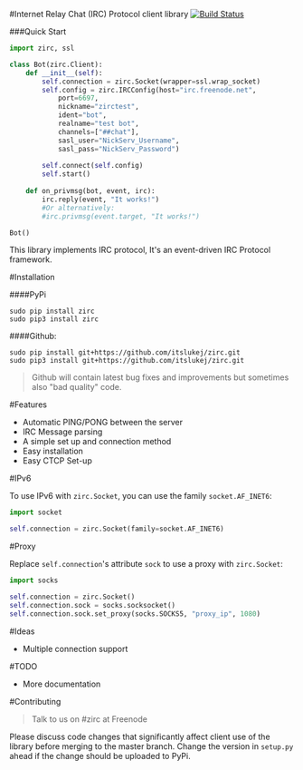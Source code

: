 #Internet Relay Chat (IRC) Protocol client library [![Build Status](https://travis-ci.org/itslukej/zirc.svg?branch=master)](https://travis-ci.org/itslukej/zirc)

###Quick Start
```python
import zirc, ssl

class Bot(zirc.Client):
    def __init__(self):
        self.connection = zirc.Socket(wrapper=ssl.wrap_socket)
        self.config = zirc.IRCConfig(host="irc.freenode.net", 
            port=6697,
            nickname="zirctest",
            ident="bot",
            realname="test bot",
            channels=["##chat"],
            sasl_user="NickServ_Username",
            sasl_pass="NickServ_Password")
        
        self.connect(self.config)
        self.start()
        
    def on_privmsg(bot, event, irc):
        irc.reply(event, "It works!")
        #Or alternatively:
        #irc.privmsg(event.target, "It works!")

Bot()
```

This library implements IRC protocol, It's an event-driven IRC Protocol framework.

#Installation

####PyPi

```
sudo pip install zirc
sudo pip3 install zirc
```

####Github:

```
sudo pip install git+https://github.com/itslukej/zirc.git
sudo pip3 install git+https://github.com/itslukej/zirc.git
```

> Github will contain latest bug fixes and improvements but sometimes also "bad quality" code.

#Features

- Automatic PING/PONG between the server
- IRC Message parsing
- A simple set up and connection method
- Easy installation
- Easy CTCP Set-up

#IPv6

To use IPv6 with `zirc.Socket`, you can use the family `socket.AF_INET6`:

```python
import socket

self.connection = zirc.Socket(family=socket.AF_INET6)
```

#Proxy

Replace `self.connection`'s attribute `sock` to use a proxy with `zirc.Socket`:

```python
import socks

self.connection = zirc.Socket()
self.connection.sock = socks.socksocket()
self.connection.sock.set_proxy(socks.SOCKS5, "proxy_ip", 1080)
```


#Ideas

- Multiple connection support

#TODO

- More documentation


#Contributing

> Talk to us on #zirc at Freenode

Please discuss code changes that significantly affect client use of the library before merging to the master branch. Change the version in `setup.py` ahead if the change should be uploaded to PyPi.
